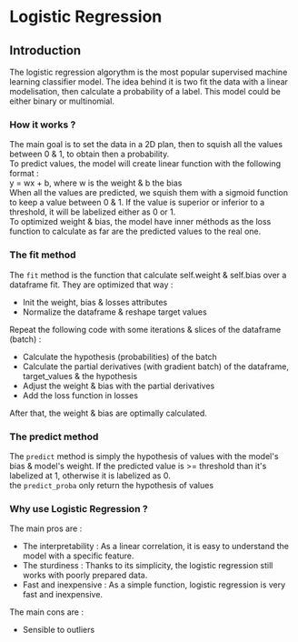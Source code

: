 # Logistic Regression

## Introduction

The logistic regression algorythm is the most popular supervised machine learning classifier model. The idea behind it is two fit the data with a linear modelisation, then calculate a probability of a label.
This model could be either binary or multinomial.  

### How it works ?

The main goal is to set the data in a 2D plan, then to squish all the values between 0 & 1, to obtain then a probability.  
To predict values, the model will create linear function with the following format :  
y = wx + b, where w is the weight & b the bias  
When all the values are predicted, we squish them with a sigmoid function to keep a value between 0 & 1. If the value is superior or inferior to a threshold, it will be labelized either as 0 or 1.  
To optimized weight & bias, the model have inner méthods as the loss function to calculate as far are the predicted values to the real one.  

### The fit method

The ```fit``` method is the function that calculate self.weight & self.bias over a dataframe fit. They are optimized that way :
- Init the weight, bias & losses attributes
- Normalize the dataframe & reshape target values

Repeat the following code with some iterations & slices of the dataframe (batch) :
- Calculate the hypothesis (probabilities) of the batch
- Calculate the partial derivatives (with gradient batch) of the dataframe, target_values & the hypothesis
- Adjust the weight & bias with the partial derivatives
- Add the loss function in losses

After that, the weight & bias are optimally calculated.

### The predict method 

The ```predict``` method is simply the hypothesis of values with the model's bias & model's weight. If the predicted value is >= threshold than it's labelized at 1, otherwise it is labelized as 0.  
the ```predict_proba``` only return the hypothesis of values

### Why use Logistic Regression ?

The main pros are : 
- The interpretability : As a linear correlation, it is easy to understand the model with a specific feature.
- The sturdiness : Thanks to its simplicity, the logistic regression still works with poorly prepared data.
- Fast and inexpensive : As a simple function, logistic regression is very fast and inexpensive.

The main cons are :
- Sensible to outliers